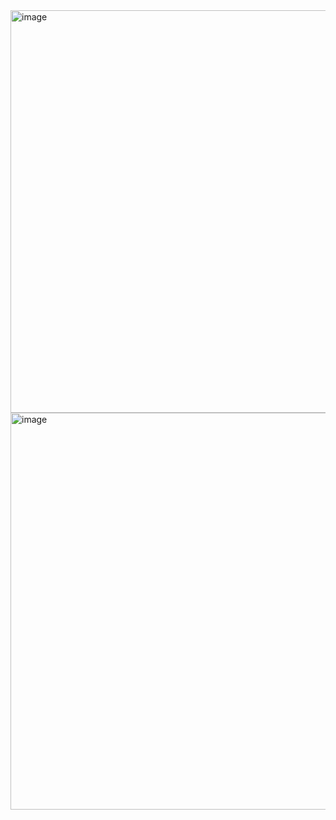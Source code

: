 <img width="644" alt="image" src="https://user-images.githubusercontent.com/89638496/200449019-8bcd16b7-d87a-486b-b79e-828b43a7553d.png">
<img width="635" alt="image" src="https://user-images.githubusercontent.com/89638496/200449049-a42ab5c6-6307-477e-8ddc-d2719771926f.png">
